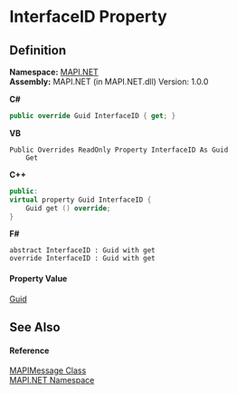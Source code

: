 # InterfaceID Property




## Definition
**Namespace:** <a href="5bef4637-66f8-16d4-e5f4-4d0da57a1538.md">MAPI.NET</a>  
**Assembly:** MAPI.NET (in MAPI.NET.dll) Version: 1.0.0

**C#**
``` C#
public override Guid InterfaceID { get; }
```
**VB**
``` VB
Public Overrides ReadOnly Property InterfaceID As Guid
	Get
```
**C++**
``` C++
public:
virtual property Guid InterfaceID {
	Guid get () override;
}
```
**F#**
``` F#
abstract InterfaceID : Guid with get
override InterfaceID : Guid with get
```



#### Property Value
<a href="https://learn.microsoft.com/dotnet/api/system.guid" target="_blank" rel="noopener noreferrer">Guid</a>

## See Also


#### Reference
<a href="29b8d96c-1ec2-828d-35a5-fae12d8802c8.md">MAPIMessage Class</a>  
<a href="5bef4637-66f8-16d4-e5f4-4d0da57a1538.md">MAPI.NET Namespace</a>  
